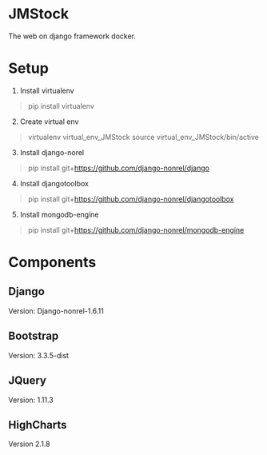 # JMStock
The web on django framework docker.

# Setup
1. Install virtualenv
  
  > pip install virtualenv

2. Create virtual env
  
  > virtualenv virtual_env_JMStock
  > source virtual_env_JMStock/bin/active
  
3. Install django-norel
  
  > pip install git+https://github.com/django-nonrel/django
  
4. Install djangotoolbox
  
  > pip install git+https://github.com/django-nonrel/djangotoolbox
  
5. Install mongodb-engine
  
  > pip install git+https://github.com/django-nonrel/mongodb-engine

# Components
## Django
Version: Django-nonrel-1.6.11

## Bootstrap
Version: 3.3.5-dist

## JQuery
Version: 1.11.3

## HighCharts
Version 2.1.8
